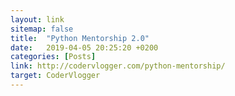 ```yaml
---
layout: link
sitemap: false
title:  "Python Mentorship 2.0"
date:   2019-04-05 20:25:20 +0200
categories: [Posts]
link: http://codervlogger.com/python-mentorship/
target: CoderVlogger
---
```

